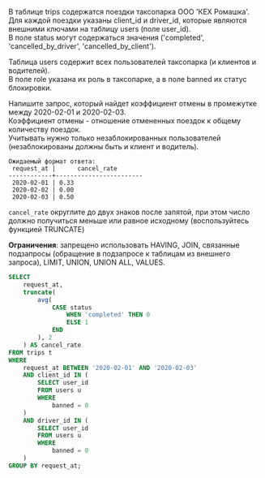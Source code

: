 В таблице trips содержатся поездки таксопарка ООО 'КЕХ Ромашка'.  
Для каждой поездки указаны client_id и driver_id, которые являются внешними ключами на таблицу users (поле user_id).  
В поле status могут содержаться значения ('completed', 'cancelled_by_driver', 'cancelled_by_client').

Таблица users содержит всех пользователей таксопарка (и клиентов и водителей).  
В поле role указана их роль в таксопарке, а в поле banned их статус блокировки.

Напишите запрос, который найдет коэффициент отмены в промежутке между 2020-02-01 и 2020-02-03.  
Коэффициент отмены - отношение отмененных поездок к общему количеству поездок.  
Учитывать нужно только незаблокированных пользователей (незаблокированы должны быть и клиент и водитель).

```
Ожидаемый формат ответа:
 request_at |      cancel_rate       
------------+------------------------
 2020-02-01 | 0.33
 2020-02-02 | 0.00
 2020-02-03 | 0.50
```

`cancel_rate` округлите до двух знаков после запятой, при этом число должно получиться меньше или равное исходному (воспользуйтесь функцией TRUNCATE)

**Ограничения**: запрещено использовать HAVING, JOIN, связанные подзапросы (обращение в подзапросе к таблицам из внешнего запроса), LIMIT, UNION, UNION ALL, VALUES.

```sql
SELECT 
    request_at,
    truncate(
        avg(
            CASE status
                WHEN 'completed' THEN 0
                ELSE 1
            END
        ), 2
    ) AS cancel_rate
FROM trips t
WHERE 
    request_at BETWEEN '2020-02-01' AND '2020-02-03'
    AND client_id IN (
        SELECT user_id
        FROM users u
        WHERE
            banned = 0
    )
    AND driver_id IN (
        SELECT user_id
        FROM users u
        WHERE
            banned = 0
    )
GROUP BY request_at;
```

